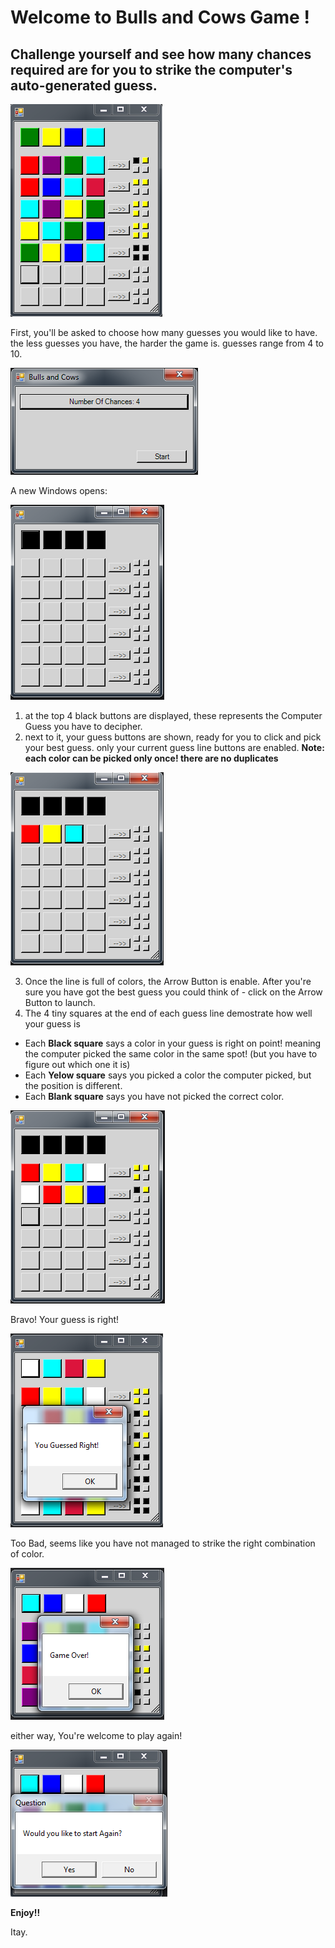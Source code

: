 # Welcome to Bulls and Cows Game ! 

## Challenge yourself and see how many chances required are for you to strike the computer's auto-generated guess.


![image](https://github.com/eizzo77/Bulls-And-Cows-Game/blob/master/Header.png?raw=true)

First, you'll be asked to choose how many guesses you would like to have. the less guesses you have, the harder the game is. guesses range from 4 to 10.

![image](https://github.com/eizzo77/Bulls-And-Cows-Game/blob/master/Guesses.png?raw=true)

A new Windows opens:

![image](https://github.com/eizzo77/Bulls-And-Cows-Game/blob/master/GameStart.png?raw=true)

1. at the top 4 black buttons are displayed, these represents the Computer Guess you have to decipher.
2. next to it, your guess buttons are shown, ready for you to click and pick your best guess. only your current guess line buttons are enabled. **Note: each color can be picked only once! there are no duplicates**

![image](https://github.com/eizzo77/Bulls-And-Cows-Game/blob/master/3ButtonsPicked.png?raw=true)

3. Once the line is full of colors, the Arrow Button is enable. After you're sure you have got the best guess you could think of - click on the Arrow Button to launch.
4. The 4 tiny squares at the end of each guess line demostrate how well your guess is
- Each **Black square** says a color in your guess is right on point! meaning the computer picked the same color in the same spot! (but you have to figure out which one it is)  
- Each **Yelow square** says you picked a color the computer picked, but the position is different.
- Each **Blank square** says you have not picked the correct color.

![Image](https://github.com/eizzo77/Bulls-And-Cows-Game/blob/master/TinySquares.png?raw=true)

Bravo! Your guess is right!

![Image](https://github.com/eizzo77/Bulls-And-Cows-Game/blob/master/RightGuess.png?raw=true)

Too Bad, seems like you have not managed to strike the right combination of color.

![Image](https://github.com/eizzo77/Bulls-And-Cows-Game/blob/master/GameOver.png?raw=true)

either way, You're welcome to play again! 

![Image](https://github.com/eizzo77/Bulls-And-Cows-Game/blob/master/TryAgain.png?raw=true)

**Enjoy!!**

Itay.

